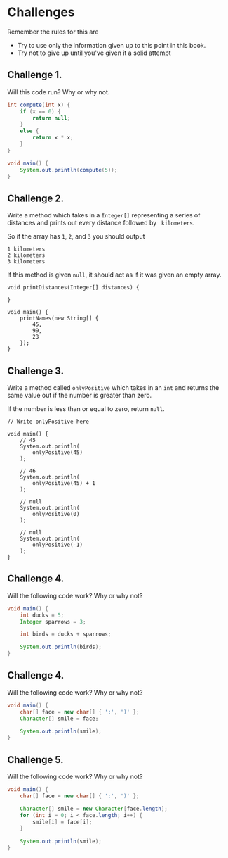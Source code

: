 # Challenges


Remember the rules for this are

- Try to use only the information given up to this point in this book.
- Try not to give up until you've given it a solid attempt


## Challenge 1.

Will this code run? Why or why not.

```java
int compute(int x) {
    if (x == 0) {
        return null;
    }
    else {
        return x * x;
    }
}

void main() {
    System.out.println(compute(5));
}
```

## Challenge 2.

Write a method which takes in a `Integer[]` representing
a series of distances and prints out every distance
followed by ` kilometers`.

So if the array has `1`, `2`, and `3` you should output

```
1 kilometers
2 kilometers
3 kilometers
```

If this method is given `null`, it should act as if it
was given an empty array.


```java,editable
void printDistances(Integer[] distances) {

}

void main() {
    printNames(new String[] {
        45,
        99,
        23
    });
}
```

## Challenge 3.

Write a method called `onlyPositive` which takes in an `int` and returns
the same value out if the number is greater than zero.

If the number is less than or equal to zero, return `null`.

```java,editable
// Write onlyPositive here

void main() {
    // 45
    System.out.println(
        onlyPositive(45)
    );

    // 46
    System.out.println(
        onlyPositive(45) + 1
    );

    // null
    System.out.println(
        onlyPositive(0)
    );

    // null
    System.out.println(
        onlyPositive(-1)
    );
}
```

## Challenge 4.

Will the following code work? Why or why not?

```java
void main() {
    int ducks = 5;
    Integer sparrows = 3;

    int birds = ducks + sparrows;

    System.out.println(birds);
}
```

## Challenge 4.

Will the following code work? Why or why not?

```java
void main() {
    char[] face = new char[] { ':', ')' };
    Character[] smile = face;

    System.out.println(smile);
}
```

## Challenge 5.

Will the following code work? Why or why not?

```java
void main() {
    char[] face = new char[] { ':', ')' };

    Character[] smile = new Character[face.length];
    for (int i = 0; i < face.length; i++) {
        smile[i] = face[i];
    }
    
    System.out.println(smile);
}
```